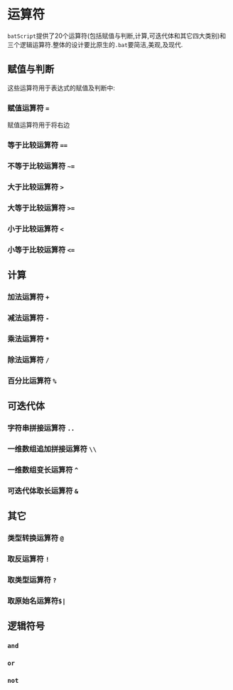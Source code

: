 # 运算符  

`batScript`提供了20个运算符(包括赋值与判断,计算,可迭代体和其它四大类别)和三个逻辑运算符.整体的设计要比原生的`.bat`要简洁,美观,及现代.  

## 赋值与判断  

这些运算符用于表达式的赋值及判断中:  

### 赋值运算符 `=`  

赋值运算符用于将右边

### 等于比较运算符 `==`  

### 不等于比较运算符 `~=`  

### 大于比较运算符 `>`  

### 大等于比较运算符 `>=`  

### 小于比较运算符 `<`  

### 小等于比较运算符 `<=`  

## 计算  

### 加法运算符 `+`  

### 减法运算符 `-`  

### 乘法运算符 `*`  

### 除法运算符 `/`  

### 百分比运算符 `%`  

## 可迭代体  

### 字符串拼接运算符 `..`  

### 一维数组追加拼接运算符 `\\`

### 一维数组变长运算符 `^`  

### 可迭代体取长运算符  `&`  

## 其它  

### 类型转换运算符 `@`  

### 取反运算符 `!`  

### 取类型运算符 `?`  

### 取原始名运算符`$|`  

## 逻辑符号  

### `and`  

### `or`  

### `not`  
